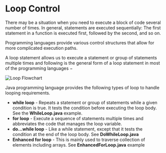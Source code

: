 # Loop Control
There may be a situation when you need to execute a block of code several number of times. In general, statements are executed sequentially: The first statement in a function is executed first, followed by the second, and so on.

Programming languages provide various control structures that allow for more complicated execution paths.

A loop statement allows us to execute a statement or group of statements multiple times and following is the general form of a loop statement in most of the programming languages −

![Loop Flowchart](https://www.tutorialspoint.com/java/images/loop_architecture.jpg)

Java programming language provides the following types of loop to handle looping requirements.
* <b>while loop</b> - Repeats a statement or group of statements while a given condition is true. It tests the condition before executing the loop body. See the <b>WhileLoop.java</b> example.
* <b>for loop</b> - Execute a sequence of statements multiple times and abbreviates the code that manages the loop variable.
* <b>do...while loop</b> - Like a while statement, except that it tests the condition at the end of the loop body. See <b>DoWhileLoop.java</b>
* <b>Enhanced for loop</b> - This is mainly used to traverse collection of elements including arrays. See <b>EnhancedForLoop.java</b> example